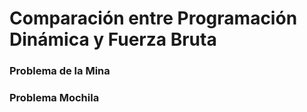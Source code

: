 # Comparación entre Programación Dinámica y Fuerza Bruta

### Problema de la Mina



### Problema Mochila
